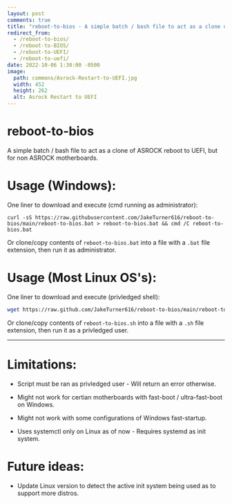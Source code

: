 ```yaml
---
layout: post
comments: true
title: "reboot-to-bios - A simple batch / bash file to act as a clone of ASROCK reboot to UEFI"
redirect_from:
  - /reboot-to-bios/
  - /reboot-to-BIOS/
  - /reboot-to-UEFI/
  - /reboot-to-uefi/
date: 2022-10-06 1:30:00 -0500
image:
  path: commons/Asrock-Restart-to-UEFI.jpg
  width: 452
  height: 262
  alt: Asrock Restart to UEFI
---
```

# reboot-to-bios

A simple batch / bash file to act as a clone of ASROCK reboot to UEFI, but for non ASROCK motherboards. 

# Usage (Windows):

One liner to download and execute (cmd running as administrator):

```batch
curl -sS https://raw.githubusercontent.com/JakeTurner616/reboot-to-bios/main/reboot-to-bios.bat > reboot-to-bios.bat && cmd /C reboot-to-bios.bat
```

Or clone/copy contents of `reboot-to-bios.bat` into a file with a `.bat` file extension, then run it as administrator.

# Usage (Most Linux OS's):

One liner to download and execute (privledged shell):

```bash
wget https://raw.github.com/JakeTurner616/reboot-to-bios/main/reboot-to-bios.sh -O - | bash
```


Or clone/copy contents of `reboot-to-bios.sh` into a file with a `.sh` file extension, then run it as a privledged user.

---

# Limitations:

- Script must be ran as privledged user - Will return an error otherwise.


- Might not work for certian motherboards with fast-boot / ultra-fast-boot on Windows.


- Might not work with some configurations of Windows fast-startup.


- Uses systemctl only on Linux as of now - Requires systemd as init system.

# Future ideas:

- Update Linux version to detect the active init system being used as to support more distros.
